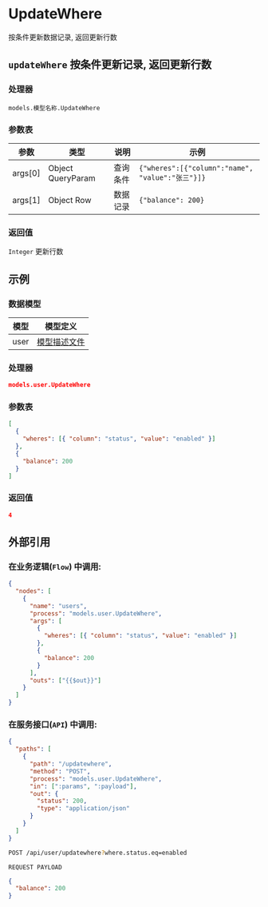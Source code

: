 # UpdateWhere

按条件更新数据记录, 返回更新行数

## `updateWhere` 按条件更新记录, 返回更新行数

### 处理器

`models.模型名称.UpdateWhere`

### 参数表

| 参数    | 类型              | 说明     | 示例                                             |
| ------- | ----------------- | -------- | ------------------------------------------------ |
| args[0] | Object QueryParam | 查询条件 | `{"wheres":[{"column":"name", "value":"张三"}]}` |
| args[1] | Object Row        | 数据记录 | `{"balance": 200}`                               |

### 返回值

`Integer` 更新行数

## 示例

### 数据模型

| 模型 | 模型定义                              |
| ---- | ------------------------------------- |
| user | [模型描述文件](../examples/user.json) |

### 处理器

```json
models.user.UpdateWhere
```

### 参数表

```json
[
  {
    "wheres": [{ "column": "status", "value": "enabled" }]
  },
  {
    "balance": 200
  }
]
```

### 返回值

```json
4
```

## 外部引用

### 在业务逻辑(`Flow`) 中调用:

```json
{
  "nodes": [
    {
      "name": "users",
      "process": "models.user.UpdateWhere",
      "args": [
        {
          "wheres": [{ "column": "status", "value": "enabled" }]
        },
        {
          "balance": 200
        }
      ],
      "outs": ["{{$out}}"]
    }
  ]
}
```

### 在服务接口(`API`) 中调用:

```json
{
  "paths": [
    {
      "path": "/updatewhere",
      "method": "POST",
      "process": "models.user.UpdateWhere",
      "in": [":params", ":payload"],
      "out": {
        "status": 200,
        "type": "application/json"
      }
    }
  ]
}
```

```bash
POST /api/user/updatewhere?where.status.eq=enabled
```

`REQUEST PAYLOAD`

```json
{
  "balance": 200
}
```
